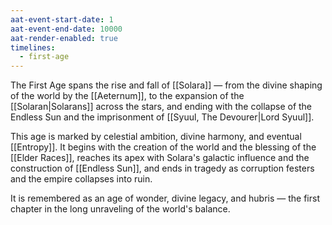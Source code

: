 ```yaml
---
aat-event-start-date: 1
aat-event-end-date: 10000
aat-render-enabled: true
timelines:
  - first-age
---
```




The First Age spans the rise and fall of [[Solara]] — from the divine shaping of the world by the [[Aeternum]], to the expansion of the [[Solaran|Solarans]] across the stars, and ending with the collapse of the Endless Sun and the imprisonment of [[Syuul, The Devourer|Lord Syuul]]. 

This age is marked by celestial ambition, divine harmony, and eventual [[Entropy]]. It begins with the creation of the world and the blessing of the [[Elder Races]], reaches its apex with Solara's galactic influence and the construction of [[Endless Sun]], and ends in tragedy as corruption festers and the empire collapses into ruin.

It is remembered as an age of wonder, divine legacy, and hubris — the first chapter in the long unraveling of the world's balance.
